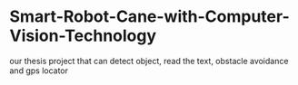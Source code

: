 # Smart-Robot-Cane-with-Computer-Vision-Technology
our thesis project that can detect object, read the text, obstacle avoidance and gps locator
